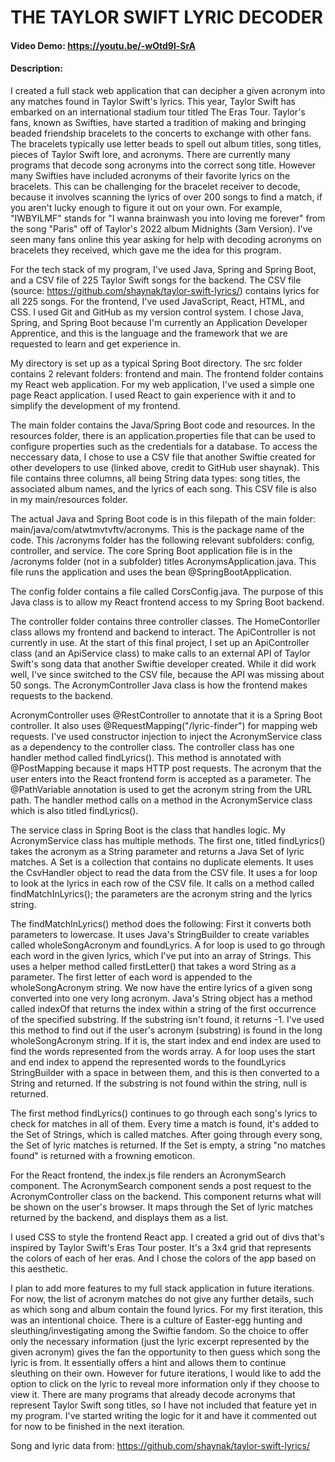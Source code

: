 # THE TAYLOR SWIFT LYRIC DECODER
#### Video Demo:  https://youtu.be/-wOtd9l-SrA
#### Description:

I created a full stack web application that can decipher a given acronym into any matches found in Taylor Swift's lyrics. This year, Taylor Swift has embarked on an international stadium tour titled The Eras Tour. Taylor's fans, known as Swifties, have started a tradition of making and bringing beaded friendship bracelets to the concerts to exchange with other fans. The bracelets typically use letter beads to spell out album titles, song titles, pieces of Taylor Swift lore, and acronyms. There are currently many programs that decode song acronyms into the correct song title. However many Swifties have included acronyms of their favorite lyrics on the bracelets. This can be challenging for the bracelet receiver to decode, because it involves scanning the lyrics of over 200 songs to find a match, if you aren't lucky enough to figure it out on your own. For example, "IWBYILMF" stands for "I wanna brainwash you into loving me forever" from the song "Paris" off of Taylor's 2022 album Midnights (3am Version). I've seen many fans online this year asking for help with decoding acronyms on bracelets they received, which gave me the idea for this program.

For the tech stack of my program, I've used Java, Spring and Spring Boot, and a CSV file of 225 Taylor Swift songs for the backend. The CSV file (source: https://github.com/shaynak/taylor-swift-lyrics/) contains lyrics for all 225 songs. For the frontend, I've used JavaScript, React, HTML, and CSS. I used Git and GitHub as my version control system. I chose Java, Spring, and Spring Boot because I'm currently an Application Developer Apprentice, and this is the language and the framework that we are requested to learn and get experience in. 

My directory is set up as a typical Spring Boot directory. The src folder contains 2 relevant folders: frontend and main. The frontend folder contains my React web application. For my web application, I've used a simple one page React application. I used React to gain experience with it and to simplify the development of my frontend. 

The main folder contains the Java/Spring Boot code and resources. In the resources folder, there is an application.properties file that can be used to configure properties such as the credentials for a database. To access the neccessary data, I chose to use a CSV file that another Swiftie created for other developers to use (linked above, credit to GitHub user shaynak). This file contains three columns, all being String data types: song titles, the associated album names, and the lyrics of each song. This CSV file is also in my main/resources folder.

The actual Java and Spring Boot code is in this filepath of the main folder: main/java/com/atwtmvtvftv/acronyms. This is the package name of the code. This /acronyms folder has the following relevant subfolders: config, controller, and service. The core Spring Boot application file is in the /acronyms folder (not in a subfolder) titles AcronymsApplication.java. This file runs the application and uses the bean @SpringBootApplication.

The config folder contains a file called CorsConfig.java. The purpose of this Java class is to allow my React frontend access to my Spring Boot backend.

The controller folder contains three controller classes. The HomeContorller class allows my frontend and backend to interact. The ApiController is not currently in use. At the start of this final project, I set up an ApiController class (and an ApiService class) to make calls to an external API of Taylor Swift's song data that another Swiftie developer created. While it did work well, I've since switched to the CSV file, because the API was missing about 50 songs. The AcronymController Java class is how the frontend makes requests to the backend. 

AcronymController uses @RestController to annotate that it is a Spring Boot controller. It also uses @RequestMapping("/lyric-finder") for mapping web requests. I've used constructor injection to inject the AcronymService class as a dependency to the controller class. The controller class has one handler method called findLyrics(). This method is annotated with @PostMapping because it maps HTTP post requests. The acronym that the user enters into the React frontend form is accepted as a parameter. The @PathVariable annotation is used to get the acronym string from the URL path. The handler method calls on a method in the AcronymService class which is also titled findLyrics().

The service class in Spring Boot is the class that handles logic. My AcronymService class has multiple methods. The first one, titled findLyrics() takes the acronym as a String parameter and returns a Java Set of lyric matches. A Set is a collection that contains no duplicate elements. It uses the CsvHandler object to read the data from the CSV file. It uses a for loop to look at the lyrics in each row of the CSV file. It calls on a method called findMatchInLyrics(); the parameters are the acronym string and the lyrics string. 

The findMatchInLyrics() method does the following: First it converts both parameters to lowercase. It uses Java's StringBuilder to create variables called wholeSongAcronym and foundLyrics. A for loop is used to go through each word in the given lyrics, which I've put into an array of Strings. This uses a helper method called firstLetter() that takes a word String as a parameter. The first letter of each word is appended to the wholeSongAcronym string. We now have the entire lyrics of a given song converted into one very long acronym. Java's String object has a method called indexOf that returns the index within a string of the first occurrence of the specified substring. If the substring isn't found, it returns -1. I've used this method to find out if the user's acronym (substring) is found in the long wholeSongAcronym string. If it is, the start index and end index are used to find the words represented from the words array. A for loop uses the start and end index to append the represented words to the foundLyrics StringBuilder with a space in between them, and this is then converted to a String and returned. If the substring is not found within the string, null is returned. 

The first method findLyrics() continues to go through each song's lyrics to check for matches in all of them. Every time a match is found, it's added to the Set of Strings, which is called matches. After going through every song, the Set of lyric matches is returned. If the Set is empty, a string "no matches found" is returned with a frowning emoticon. 

For the React frontend, the index.js file renders an AcronymSearch component. The AcronymSearch component sends a post request to the AcronymController class on the backend. This component returns what will be shown on the user's browser. It maps through the Set of lyric matches returned by the backend, and displays them as a list. 

I used CSS to style the frontend React app. I created a grid out of divs that's inspired by Taylor Swift's Eras Tour poster. It's a 3x4 grid that represents the colors of each of her eras. And I chose the colors of the app based on this aesthetic. 

I plan to add more features to my full stack application in future iterations. For now, the list of acronym matches do not give any further details, such as which song and album contain the found lyrics. For my first iteration, this was an intentional choice. There is a culture of Easter-egg hunting and sleuthing/investigating among the Swiftie fandom. So the choice to offer only the necessary information (just the lyric excerpt represented by the given acronym) gives the fan the opportunity to then guess which song the lyric is from. It essentially offers a hint and allows them to continue sleuthing on their own. However for future iterations, I would like to add the option to click on the lyric to reveal more information only if they choose to view it. There are many programs that already decode acronyms that represent Taylor Swift song titles, so I have not included that feature yet in my program. I've started writing the logic for it and have it commented out for now to be finished in the next iteration.


Song and lyric data from: https://github.com/shaynak/taylor-swift-lyrics/